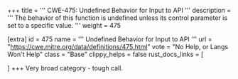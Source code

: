 +++
title = '''
CWE-475: Undefined Behavior for Input to API
'''
description	= '''
The behavior of this function is undefined unless its control parameter is set to a specific value.
'''
weight = 475

[extra]
id = 475
name = '''
Undefined Behavior for Input to API
'''
url = "https://cwe.mitre.org/data/definitions/475.html"
vote = "No Help, or Langs Won't Help"
class = "Base"
clippy_helps = false
rust_docs_links = [
	
]
+++
Very broad category - tough call.